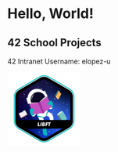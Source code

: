# Hello, World!

## 42 School Projects

42 Intranet Username: elopez-u

<a href="https://github.com/3ka1tz/libft">
  <img src="https://raw.githubusercontent.com/3ka1tz/3ka1tz/main/libft.png"/>
</a>
